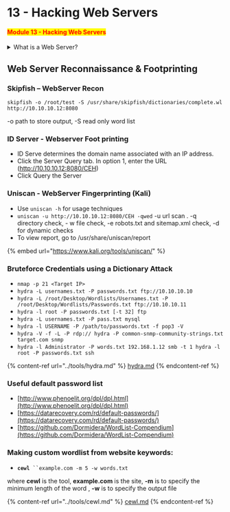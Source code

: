 # 13 - Hacking Web Servers

#### <mark style="color:red;">**Module 13 - Hacking Web Servers**</mark>

<details>

<summary>What is a Web Server?</summary>

A **web server** is a software or hardware system that serves as the backbone of the World Wide Web, delivering web content to users' web browsers. It handles client requests for web pages, processes those requests, and sends back the requested web content, which may include HTML pages, images, scripts, stylesheets, and other files. Web servers are an essential component of the internet and play a central role in the process of serving websites and web applications to users.

Here are some key characteristics and functions of web servers:

1. **Request-Response Model**: Web servers operate on a request-response model. They receive incoming HTTP (Hypertext Transfer Protocol) requests from web browsers, process those requests, and send back HTTP responses containing the requested web content.
2. **Content Storage**: Web servers store web content and files, which are organized in a directory structure. These files can be static (unchanging) or dynamic (generated on-the-fly based on user input or data from databases).
3. **HTTP Handling**: Web servers are designed to understand and interpret the HTTP protocol, which is used for communication between web clients (typically web browsers) and the server. They handle various HTTP methods like GET, POST, PUT, DELETE, and more.
4. **Security**: Web servers often include security features to protect against common web threats, such as Distributed Denial of Service (DDoS) attacks, and they can be configured to support secure communication using HTTPS (HTTP Secure) with SSL/TLS encryption.
5. **Server-Side Scripting**: Many web servers support server-side scripting languages like PHP, Python, Ruby, and Node.js. These scripts allow dynamic generation of web content, database interactions, and more.
6. **Logging and Monitoring**: Web servers typically generate logs that record incoming requests, server responses, and errors. These logs can be valuable for troubleshooting and security analysis.
7. **Load Balancing**: In high-traffic scenarios, multiple web servers may be used in a load-balancing setup to distribute incoming requests and ensure optimal performance and availability.
8. **Caching**: Web servers often include caching mechanisms to store and serve frequently requested resources more quickly, reducing server load and improving response times.
9. **Reverse Proxy**: In some configurations, web servers can act as reverse proxies, sitting in front of application servers and forwarding client requests to the appropriate backend systems.

</details>

## Web Server Reconnaissance & Footprinting

### Skipfish – WebServer Recon

`skipfish -o /root/test -S /usr/share/skipfish/dictionaries/complete.wl http://10.10.10.12:8080`

\-o path to store output, -S read only word list

### ID Server - Webserver Foot printing

* ID Serve determines the domain name associated with an IP address.
* Click the Server Query tab. In option 1, enter the URL (http://10.10.10.12:8080/CEH)
* Click Query the Server

### Uniscan - WebServer Fingerprinting (Kali)

* Use `uniscan -h` for usage techniques
* `uniscan -u http://10.10.10.12:8080/CEH -qwed` -u url scan . -q directory check, - w file check, -e robots.txt and sitemap.xml check, -d for dynamic checks
* To view report, go to /usr/share/uniscan/report

{% embed url="https://www.kali.org/tools/uniscan/" %}

### **Bruteforce Credentials using a Dictionary Attack**

* `nmap -p 21 <Target IP>`
* `hydra -L usernames.txt -P passwords.txt ftp://10.10.10.10`
* `hydra -L /root/Desktop/Wordlists/Usernames.txt -P /root/Desktop/Wordlists/Passwords.txt ftp://10.10.10.11`
* `hydra -l root -P passwords.txt [-t 32] ftp`
* `hydra -L usernames.txt -P pass.txt mysql`
* `hydra -l USERNAME -P /path/to/passwords.txt -f pop3 -V`
* `hydra -V -f -L -P rdp:// hydra -P common-snmp-community-strings.txt target.com snmp`
* `hydra -l Administrator -P words.txt 192.168.1.12 smb -t 1 hydra -l root -P passwords.txt ssh`

{% content-ref url="../tools/hydra.md" %}
[hydra.md](../tools/hydra.md)
{% endcontent-ref %}

### **Useful default password list**

* [http://www.phenoelit.org/dpl/dpl.html](http://www.phenoelit.org/dpl/dpl.html)
* [https://datarecovery.com/rd/default-passwords/](https://datarecovery.com/rd/default-passwords/)
* [https://github.com/Dormidera/WordList-Compendium](https://github.com/Dormidera/WordList-Compendium)

### **Making custom wordlist from website keywords:**

* **`cewl`**` ``example.com -m 5 -w words.txt`

where **cewl** is the tool, **example.com** is the site, **-m** is to specify the minimum length of the word , **-w** is to specify the output file

{% content-ref url="../tools/cewl.md" %}
[cewl.md](../tools/cewl.md)
{% endcontent-ref %}
